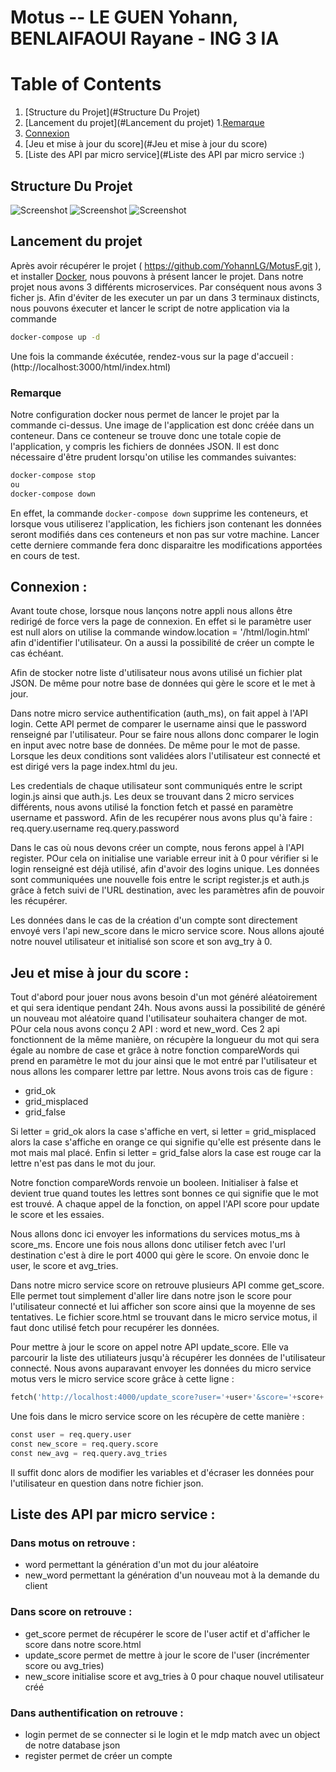 # Motus -- LE GUEN Yohann, BENLAIFAOUI Rayane - ING 3 IA 

# Table of Contents
1. [Structure du Projet](#Structure Du Projet)
2. [Lancement du projet](#Lancement du projet)
   1.[Remarque](#Remarque)
3. [Connexion](#Connexion)
4. [Jeu et mise à jour du score](#Jeu et mise à jour du score)
5. [Liste des API par micro service](#Liste des API par micro service :)

## Structure Du Projet
![Screenshot](Structure-motus.png)
![Screenshot](Merdaid-graph.png)
![Screenshot](Mermaid-graph2.png)



## Lancement du projet
Après avoir récupérer le projet  ( https://github.com/YohannLG/MotusF.git ), et installer [Docker](https://docs.docker.com/get-docker/), nous pouvons à présent lancer le projet.
Dans notre projet nous avons 3 différents microservices. Par conséquent nous avons 3 ficher js. Afin d'éviter de les executer un par un dans 3 terminaux distincts, nous pouvons éxecuter et lancer le script de notre application via la commande 
```bash
docker-compose up -d
```
Une fois la commande éxécutée, rendez-vous sur la page d'accueil :  (http://localhost:3000/html/index.html)
### Remarque
Notre configuration docker nous permet de lancer le projet par la commande ci-dessus. Une image de l'application est donc créée dans un conteneur. Dans ce conteneur se trouve donc une totale copie de l'application, y compris les fichiers de données JSON. Il est donc nécessaire d'être prudent lorsqu'on utilise les commandes suivantes: 
```bash
docker-compose stop
ou
docker-compose down
```
En effet, la commande   ```docker-compose down``` supprime  les conteneurs, et lorsque vous utiliserez l'application, les fichiers json contenant les données seront modifiés dans ces conteneurs et non pas sur votre machine. Lancer cette derniere commande  fera donc disparaitre  les modifications apportées en cours de test.

## Connexion :

Avant toute chose, lorsque nous lançons notre appli nous allons être redirigé de force vers la page de connexion. En effet si le paramètre user est null alors on utilise la commande window.location = '/html/login.html' afin d'identifier l'utilisateur.
On a aussi la possibilité de créer un compte le cas échéant.

Afin de stocker notre liste d'utilisateur nous avons utilisé un fichier plat JSON. De même pour notre base de données qui gère le score et le met à jour.

Dans notre micro service authentification (auth_ms), on fait appel à l'API login.
Cette API permet de comparer le username ainsi que le password renseigné par l'utilisateur. Pour se faire nous allons donc comparer le login en input avec notre base de données. De même pour le mot de passe. Lorsque les deux conditions sont validées alors l'utilisateur est connecté et est dirigé vers la page index.html du jeu.

Les credentials de chaque utilisateur sont communiqués entre le script login.js ainsi que auth.js. Les deux se trouvant dans 2 micro services différents, nous avons utilisé la fonction fetch et passé en paramètre username et password. Afin de les recupérer nous avons plus qu'à faire :
req.query.username
req.query.password

Dans le cas où nous devons créer un compte, nous ferons appel à l'API register. POur cela on initialise une variable erreur init à 0 pour vérifier si le login renseigné est déjà utilisé, afin d'avoir des logins unique.
Les données sont communiquées une nouvelle fois entre le script register.js et auth.js grâce à fetch suivi de l'URL destination, avec les paramètres afin de pouvoir les récupérer.

Les données dans le cas de la création d'un compte sont directement envoyé vers l'api new_score dans le micro service score. Nous allons ajouté notre nouvel utilisateur et initialisé son score et son avg_try à 0.

## Jeu et mise à jour du score :

Tout d'abord pour jouer nous avons besoin d'un mot généré aléatoirement et qui sera identique pendant 24h. Nous avons aussi la possibilité de généré un nouveau mot aléatoire quand l'utilisateur souhaitera changer de mot.
POur cela nous avons conçu 2 API : word et new_word.
Ces 2 api fonctionnent de la même manière, on récupère la longueur du mot qui sera égale au nombre de case et grâce à notre fonction compareWords qui prend en paramètre le mot du jour ainsi que le mot entré par l'utilisateur et nous allons les comparer lettre par lettre. Nous avons trois cas de figure : 
- grid_ok 
- grid_misplaced
- grid_false

Si letter = grid_ok alors la case s'affiche en vert, si letter = grid_misplaced alors la case s'affiche en orange ce qui signifie qu'elle est présente dans le mot mais mal placé. Enfin si letter = grid_false alors la case est rouge car la lettre n'est pas dans le mot du jour.

Notre fonction compareWords renvoie un booleen. Initialiser à false et devient true quand toutes les lettres sont bonnes ce qui signifie que le mot est trouvé. A chaque appel de la fonction, on appel l'API score pour update le score et les essaies.

Nous allons donc ici envoyer les informations du services motus_ms à score_ms. Encore une fois nous allons donc utiliser fetch avec l'url destination c'est à dire le port 4000 qui gère le score. On envoie donc le user, le score et avg_tries.

Dans notre micro service score on retrouve plusieurs API comme get_score. Elle permet tout simplement d'aller lire dans notre json le score pour l'utilisateur connecté et lui afficher son score ainsi que la moyenne de ses tentatives. Le fichier score.html se trouvant dans le micro service motus, il faut donc utilisé fetch pour recupérer les données.

Pour mettre à jour le score on appel notre API update_score. Elle va parcourir la liste des utiliateurs jusqu'à récupérer les données de l'utilisateur connecté. Nous avons auparavant envoyer les données du micro service motus vers le micro service score grâce à cette ligne : 
```python 
fetch('http://localhost:4000/update_score?user='+user+'&score='+score+'&avg_tries='+avg_tries)
```

Une fois dans le micro service score on les récupère de cette manière :
```python
const user = req.query.user
const new_score = req.query.score
const new_avg = req.query.avg_tries
```
Il suffit donc alors de modifier les variables et d'écraser les données pour l'utilisateur en question dans notre fichier json.

 ## Liste des API par micro service :
### Dans motus on retrouve :
- word permettant la génération d'un mot du jour aléatoire 
- new_word permettant la génération d'un nouveau mot à la demande du client

### Dans score on retrouve : 
- get_score permet de récupérer le score de l'user actif et d'afficher le score dans notre score.html
- update_score permet de mettre à jour le score de l'user (incrémenter score ou avg_tries)
- new_score initialise score et avg_tries à 0 pour chaque nouvel utilisateur créé

### Dans authentification on retrouve :
- login permet de se connecter si le login et le mdp match avec un object de notre database json
- register permet de créer un compte 




